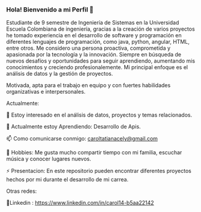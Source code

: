 ### Hola! Bienvenido a mi Perfil 👋

Estudiante de 9 semestre de Ingeniería de Sistemas en la Universidad Escuela Colombiana de ingeniería, gracias a la creación de varios proyectos he tomado experiencia en el desarrollo de software y programación en diferentes lenguajes de programación, como java, python, angular, HTML, entre otros. Me considero una persona proactiva, comprometida y apasionada por la tecnología y la innovación. Siempre en búsqueda de nuevos desafíos y oportunidades para seguir aprendiendo, aumentando mis conocimientos y creciendo profesionalemente. Mi principal enfoque es el análisis de datos y la gestión de proyectos. 

Motivada, apta para el trabajo en equipo y con fuertes habilidades organizativas e interpersonales.

Actualmente:

🔭 Estoy interesado en el análisis de datos, proyectos y temas relacionados.

🌱 Actualmente estoy Aprendiendo: Desarrollo de Apis.

📫 Como comunicarse conmigo: caroltatianacely@gmail.com

👾 Hobbies: Me gusta mucho compartir tiempo con mi familia, escuchar música y conocer lugares nuevos.

⚡ Presentacion: En este repositorio pueden encontrar diferentes proyectos hechos por mi durante el desarrollo de mi carrea.


Otras redes:

💼Linkedin : https://www.linkedin.com/in/carol14-b5aa22142

